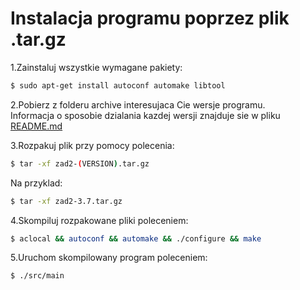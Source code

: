 
# Instalacja programu poprzez plik .tar.gz

1.Zainstaluj wszystkie wymagane pakiety:
```sh
$ sudo apt-get install autoconf automake libtool
```

2.Pobierz z folderu archive interesujaca Cie wersje programu. \
Informacja o sposobie dzialania kazdej wersji znajduje sie w pliku [README.md](README.md "Plik README.md")

3.Rozpakuj plik przy pomocy polecenia:
```sh
$ tar -xf zad2-(VERSION).tar.gz
```
Na przyklad:
```sh
$ tar -xf zad2-3.7.tar.gz
```

4.Skompiluj rozpakowane pliki poleceniem:
```sh
$ aclocal && autoconf && automake && ./configure && make
```

5.Uruchom skompilowany program poleceniem:
```sh
$ ./src/main
```
